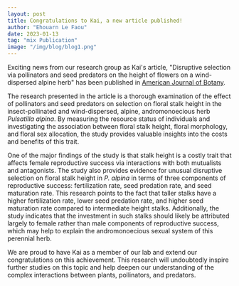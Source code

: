 ```yaml
---
layout: post
title: Congratulations to Kai, a new article published!
author: "Ehouarn Le Faou"
date: 2023-01-13
tag: "mix Publication"
image: "/img/blog/blog1.png"
---
```


Exciting news from our research group as Kai's article, "Disruptive selection via pollinators and seed predators on the height of flowers on a wind-dispersed alpine herb" has been published in [American Journal of Botany](https://doi.org/10.1002/ajb2.16073). 

The research presented in the article is a thorough examination of the effect of pollinators and seed predators on selection on floral stalk height in the insect-pollinated and wind-dispersed, alpine, andromonoecious herb <i>Pulsatilla alpina</i>. By measuring the resource status of individuals and investigating the association between floral stalk height, floral morphology, and floral sex allocation, the study provides valuable insights into the costs and benefits of this trait.

One of the major findings of the study is that stalk height is a costly trait that affects female reproductive success via interactions with both mutualists and antagonists. The study also provides evidence for unusual disruptive selection on floral stalk height in <i>P. alpina</i> in terms of three components of reproductive success: fertilization rate, seed predation rate, and seed maturation rate. This research points to the fact that taller stalks have a higher fertilization rate, lower seed predation rate, and higher seed maturation rate compared to intermediate height stalks. Additionally, the study indicates that the investment in such stalks should likely be attributed largely to female rather than male components of reproductive success, which may help to explain the andromonoecious sexual system of this perennial herb.

We are proud to have Kai as a member of our lab and extend our congratulations on this achievement. This research will undoubtedly inspire further studies on this topic and help deepen our understanding of the complex interactions between plants, pollinators, and predators.